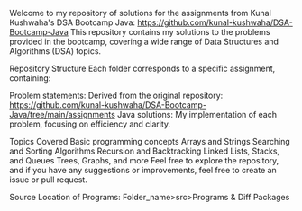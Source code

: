 Welcome to my repository of solutions for the assignments from Kunal Kushwaha's DSA Bootcamp Java: https://github.com/kunal-kushwaha/DSA-Bootcamp-Java This repository contains my solutions to the problems provided in the bootcamp, covering a wide range of Data Structures and Algorithms (DSA) topics.

Repository Structure Each folder corresponds to a specific assignment, containing:

Problem statements: Derived from the original repository: https://github.com/kunal-kushwaha/DSA-Bootcamp-Java/tree/main/assignments Java solutions: My implementation of each problem, focusing on efficiency and clarity.

Topics Covered Basic programming concepts Arrays and Strings Searching and Sorting Algorithms Recursion and Backtracking Linked Lists, Stacks, and Queues Trees, Graphs, and more Feel free to explore the repository, and if you have any suggestions or improvements, feel free to create an issue or pull request.

Source Location of Programs:  Folder_name>src>Programs & Diff Packages
